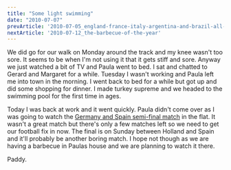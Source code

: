 ```yaml
---
title: "Some light swimming"
date: "2010-07-07"
prevArticle: '2010-07-05_england-france-italy-argentina-and-brazil-all-out'
nextArticle: '2010-07-12_the-barbecue-of-the-year'
---
```

We did go for our walk on Monday around the track and my knee wasn't too sore. It seems to be when I'm not using it that it gets stiff and sore. Anyway we just watched a bit of TV and Paula went to bed. I sat and chatted to Gerard and Margaret for a while. Tuesday I wasn't working and Paula left me into town in the morning. I went back to bed for a while but got up and did some shopping for dinner. I made turkey supreme and we headed to the swimming pool for the first time in ages.

Today I was back at work and it went quickly. Paula didn't come over as I was going to watch the [Germany and Spain semi-final match](http://www.rte.ie/sport/worldcup/2010/0707/spain_germany_worldcup.html) in the flat. It wasn't a great match but there's only a few matches left so we need to get our football fix in now. The final is on Sunday between Holland and Spain and it'll probably be another boring match. I hope not though as we are having a barbecue in Paulas house and we are planning to watch it there.

Paddy.